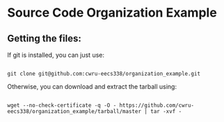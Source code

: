 Source Code Organization Example
================================

Getting the files:
------------------

If git is installed, you can just use:
<pre><code>
git clone git@github.com:cwru-eecs338/organization_example.git
</code></pre>

Otherwise, you can download and extract the tarball using:
<pre><code>
wget --no-check-certificate -q -O - https://github.com/cwru-eecs338/organization_example/tarball/master | tar -xvf -
</code></pre>
